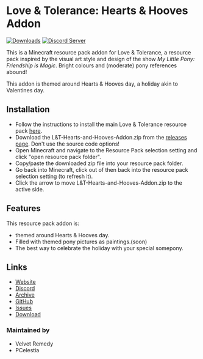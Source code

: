 # Love & Tolerance: Hearts & Hooves Addon

[![Downloads](https://img.shields.io/github/downloads/Love-and-Tolerance/Hearts-and-Hooves-Addon/total.svg?color=blue)](https://github.com/Love-and-Tolerance/Hearts-and-Hooves-Addon/releases/latest) [![Discord Server](https://img.shields.io/discord/621069869244350468.svg?color=blueviolet)](https://discord.gg/fxNMGvm)

This is a Minecraft resource pack addon for Love & Tolerance, a resource pack inspired by the visual art style and design of the show _My Little Pony: Friendship is Magic_. Bright colours and (moderate) pony references abound!

This addon is themed around Hearts & Hooves day, a holiday akin to Valentines day.

## Installation

 - Follow the instructions to install the main Love & Tolerance resource pack [here](https://github.com/Love-and-Tolerance/Love-and-Tolerance).
 - Download the L&T-Hearts-and-Hooves-Addon.zip from the [releases page](https://github.com/Love-and-Tolerance/Hearts-and-Hooves-Addon/releases/latest). Don't use the source code options!
 - Open Minecraft and navigate to the Resource Pack selection setting and click "open resource pack folder".
 - Copy/paste the downloaded zip file into your resource pack folder.
 - Go back into Minecraft, click out of then back into the resource pack selection setting (to refresh it).
 - Click the arrow to move L&T-Hearts-and-Hooves-Addon.zip to the active side.

## Features

This resource pack addon is:

 - themed around Hearts & Hooves day.
 - Filled with themed pony pictures as paintings.(soon)
 - The best way to celebrate the holiday with your special somepony.

## Links

 - [Website](https://love-tolerance.com)
 - [Discord](https://love-tolerance.com/discord)
 - [Archive](https://love-tolerance.com/archive)
 - [GitHub](https://love-tolerance.com/github)
 - [Issues](https://love-tolerance.com/issues)
 - [Download](https://love-tolerance.com/download)

### Maintained by

 - Velvet Remedy
 - PCelestia
